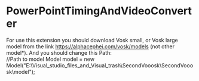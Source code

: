 # PowerPointTimingAndVideoConverter
For use this extension you should download Vosk small, or Vosk large model from the link https://alphacephei.com/vosk/models (not other model*). 
And you should change this Path:             
//Path to model
     Model model = new Model("E:\\Visual_studio_files_and_Visual_trash\\SecondVooosk\\SecondVooosk\\model");
